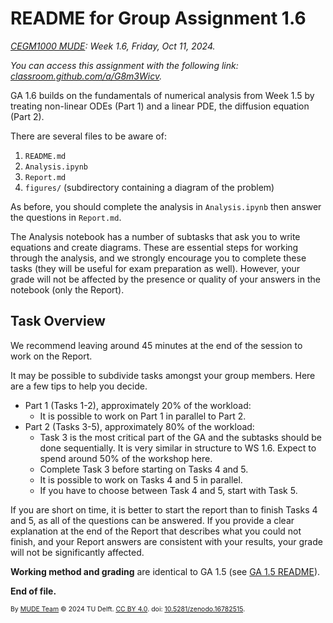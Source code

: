 # README for Group Assignment 1.6

*[CEGM1000 MUDE](http://mude.citg.tudelft.nl/): Week 1.6, Friday, Oct 11, 2024.*

_You can access this assignment with the following link: [classroom.github.com/a/G8m3Wicv](https://classroom.github.com/a/G8m3Wicv)._

GA 1.6 builds on the fundamentals of numerical analysis from Week 1.5 by treating non-linear ODEs (Part 1) and a linear PDE, the diffusion equation (Part 2).

There are several files to be aware of:

1. `README.md`
2. `Analysis.ipynb`
3. `Report.md`
4. `figures/` (subdirectory containing a diagram of the problem)

As before, you should complete the analysis in `Analysis.ipynb` then answer the questions in `Report.md`.

The Analysis notebook has a number of subtasks that ask you to write equations and create diagrams. These are essential steps for working through the analysis, and we strongly encourage you to complete these tasks (they will be useful for exam preparation as well). However, your grade will not be affected by the presence or quality of your answers in the notebook (only the Report). 

## Task Overview

We recommend leaving around 45 minutes at the end of the session to work on the Report.

It may be possible to subdivide tasks amongst your group members. Here are a few tips to help you decide.

- Part 1 (Tasks 1-2), approximately 20% of the workload:
  - It is possible to work on Part 1 in parallel to Part 2.
- Part 2 (Tasks 3-5), approximately 80% of the workload:
  - Task 3 is the most critical part of the GA and the subtasks should be done sequentially. It is very similar in structure to WS 1.6. Expect to spend around 50% of the workshop here. 
  - Complete Task 3 before starting on Tasks 4 and 5.
  - It is possible to work on Tasks 4 and 5 in parallel.
  - If you have to choose between Task 4 and 5, start with Task 5.

If you are short on time, it is better to start the report than to finish Tasks 4 and 5, as all of the questions can be answered. If you provide a clear explanation at the end of the Report that describes what you could not finish, and your Report answers are consistent with your results, your grade will not be significantly affected.

**Working method and grading** are identical to GA 1.5 (see [GA 1.5 README](https://mude.citg.tudelft.nl/2024/files/GA_1_5/README.html)).

**End of file.**

<span style="font-size: 75%">
By <a rel="MUDE" href="http://mude.citg.tudelft.nl/">MUDE Team</a> &copy; 2024 TU Delft. <a rel="license" href="http://creativecommons.org/licenses/by/4.0/">CC BY 4.0</a>. doi: <a rel="Zenodo DOI" href="https://doi.org/10.5281/zenodo.16782515">10.5281/zenodo.16782515</a>.